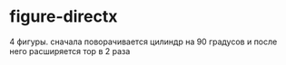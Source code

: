# figure-directx
4 фигуры. сначала поворачивается цилиндр на 90 градусов и после него расширяется тор в 2 раза
